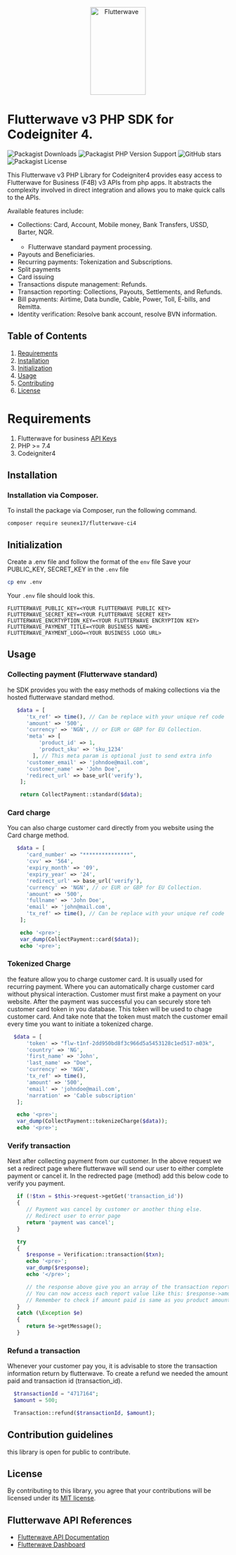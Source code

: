 <p align="center">
    <img title="Flutterwave" height="200" src="https://flutterwave.com/images/logo/full.svg" width="50%"/>
</p>

# Flutterwave v3 PHP SDK for Codeigniter 4.

![Packagist Downloads](https://img.shields.io/packagist/dt/seunex17/flutterwave-ci4)
![Packagist PHP Version Support](https://img.shields.io/packagist/php-v/seunex17/flutterwave-ci4)
![GitHub stars](https://img.shields.io/github/stars/seunex17/flutterwave-ci4)
![Packagist License](https://img.shields.io/packagist/l/seunex17/flutterwave-ci4)

This Flutterwave v3 PHP Library for Codeigniter4 provides easy access to Flutterwave for Business (F4B) v3 APIs from php
apps. It abstracts the complexity involved in direct integration and allows you to make quick calls to the APIs.

Available features include:

- Collections: Card, Account, Mobile money, Bank Transfers, USSD, Barter, NQR.
-
    - Flutterwave standard payment processing.
- Payouts and Beneficiaries.
- Recurring payments: Tokenization and Subscriptions.
- Split payments
- Card issuing
- Transactions dispute management: Refunds.
- Transaction reporting: Collections, Payouts, Settlements, and Refunds.
- Bill payments: Airtime, Data bundle, Cable, Power, Toll, E-bills, and Remitta.
- Identity verification: Resolve bank account, resolve BVN information.

## Table of Contents

1. [Requirements](#requirements)
2. [Installation](#installation)
3. [Initialization](#initialization)
4. [Usage](#usage)
5. [Contributing](#contribution-guidelines)
6. [License](#license)

<a id="requirements"></a>

# Requirements

1. Flutterwave for business [API Keys](https://developer.flutterwave.com/docs/integration-guides/authentication)
2. PHP >= 7.4
3. Codeigniter4

<a id="installation"></a>

## Installation

### Installation via Composer.

To install the package via Composer, run the following command.

```shell
composer require seunex17/flutterwave-ci4
```

<a id="initialization"></a>

## Initialization

Create a .env file and follow the format of the `env` file
Save your PUBLIC_KEY, SECRET_KEY in the `.env` file

```bash
cp env .env
```

Your `.env` file should look this.

```env
FLUTTERWAVE_PUBLIC_KEY=<YOUR FLUTTERWAVE PUBLIC KEY>
FLUTTERWAVE_SECRET_KEY=<YOUR FLUTTERWAVE SECRET KEY>
FLUTTERWAVE_ENCRTYPTION_KEY=<YOUR FLUTTERWAVE ENCRYPTION KEY>
FLUTTERWAVE_PAYMENT_TITLE=<YOUR BUSINESS NAME>
FLUTTERWAVE_PAYMENT_LOGO=<YOUR BUSINESS LOGO URL>
```

<a id="usage"></a>

## Usage

### Collecting payment (Flutterwave standard)

he SDK provides you with the easy methods of making collections via the hosted flutterwave standard method.

```php 
   $data = [
	  'tx_ref' => time(), // Can be replace with your unique ref code
	  'amount' => '500',
	  'currency' => 'NGN', // or EUR or GBP for EU Collection.
	  'meta' => [
	      'product_id' => 1,
	      'product_sku' => 'sku_1234'
	    ], // This meta param is optional just to send extra info
	  'customer_email' => 'johndoe@mail.com',
	  'customer_name' => 'John Doe',
	  'redirect_url' => base_url('verify'),
	];

	return CollectPayment::standard($data);
```

### Card charge

You can also charge customer card directly from you website using the Card charge method.

```php 
   $data = [
	  'card_number' => "***************",
	  'cvv' => '564',
	  'expiry_month' => '09',
	  'expiry_year' => '24',
	  'redirect_url' => base_url('verify'),
	  'currency' => 'NGN', // or EUR or GBP for EU Collection.
	  'amount' => '500',
	  'fullname' => 'John Doe',
	  'email' => 'john@mail.com',
	  'tx_ref' => time(), // Can be replace with your unique ref code
    ];

    echo '<pre>';
    var_dump(CollectPayment::card($data));
    echo '<pre>';
```

### Tokenized Charge

the feature allow you to charge customer card. It is usually used for recurring payment. Where you can automatically charge customer card without physical interaction.
Customer must first make a payment on your website. After the payment was successful you can securely store teh customer card token in you database. 
This token will be used to chage customer card. And take note that the token must match the customer email every time you want to initiate a tokenized charge.

```php
  $data = [
      'token' => "flw-t1nf-2dd950bd8f3c966d5a5453128c1ed517-m03k",
      'country' => 'NG',
      'first_name' => 'John',
      'last_name' => "Doe",
      'currency' => 'NGN',
      'tx_ref' => time(),
      'amount' => '500',
      'email' => 'johndoe@mail.com',
      'narration' => 'Cable subscription'
   ];

   echo '<pre>';
   var_dump(CollectPayment::tokenizeCharge($data));
   echo '<pre>';
```

### Verify transaction

Next after collecting payment from our customer. In the above request we set a redirect page where flutterwave will send
our user to either complete payment or cancel it.
In the redrected page (method) add this below code to verify you payment.

```php
   if (!$txn = $this->request->getGet('transaction_id'))
   {
	  // Payment was cancel by customer or another thing else.
	  // Redirect user to error page
	  return 'payment was cancel';
   }

   try
   {
	  $response = Verification::transaction($txn);
	  echo '<pre>';
	  var_dump($response);
	  echo '</pre>';

	  // the response above give you an array of the transaction report
	  // You can now access each report value like this: $response->amount
	  // Remember to check if amount paid is same as you product amount.
   }
   catch (\Exception $e)
   {
      return $e->getMessage();
   }
```

### Refund a transaction

Whenever your customer pay you, it is advisable to store the transaction information return by flutterwave.
To create a refund we needed the amount paid and transaction id (transaction_id).

```php
  $transactionId = "4717164";
  $amount = 500;

  Transaction::refund($transactionId, $amount);
```

<a id="contribution-guidelines"></a>

## Contribution guidelines
this library is open for public to contribute.


<a id="license"></a>

## License

By contributing to this library, you agree that your contributions will be licensed under its [MIT license](/LICENSE).

<a id="references"></a>

## Flutterwave API  References

- [Flutterwave API Documentation](https://developer.flutterwave.com)
- [Flutterwave Dashboard](https://app.flutterwave.com)  

